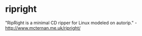 # ripright
"RipRight is a minimal CD ripper for Linux modeled on autorip." - http://www.mcternan.me.uk/ripright/
